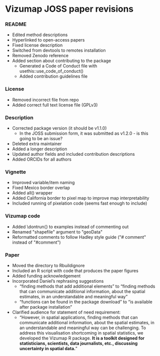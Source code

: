 # Vizumap JOSS paper revisions

### README 
* Edited method descriptions
* Hyperlinked to open-access papers
* Fixed license description
* Switched from devtools to remotes installation
* Removed Zenodo reference
* Added section about contributing to the package
  * Generated a Code of Conduct file with usethis::use_code_of_conduct()
  * Added contribution guidelines file

### License
* Removed incorrect file from repo
* Added correct full text license file (GPLv3)

### Description
* Corrected package version (it should be v1.1.0)
  * In the JOSS submission form, it was submitted as v1.2.0 - is this going to be an issue?
* Deleted extra maintainer
* Added a longer description
* Updated author fields and included contribution descriptions
* Added ORCIDs for all authors

### Vignette
* Improved variable/item naming
* Fixed Mexico border overlap
* Added all() wrapper
* Added California border to pixel map to improve map interpretability
* Included running of pixelation code (seems fast enough to include)

### Vizumap code
* Added \dontrun{} to examples instead of commenting out
* Renamed "shapefile" argument to "geoData"
* Reformatted comments to follow Hadley style guide ("# comment" instead of "#comment")

### Paper
* Moved the directory to Rbuildignore
* Included an R script with code that produces the paper figures
* Added funding acknowledgement
* Incorporated Daniel’s rephrasing suggestions
  * “finding methods that add additional elements” to “finding methods that can communicate additional information, about the spatial estimates, in an understandable and meaningful way”
  * “functions can be found in the package download” to “is available after package installation”
* Clarified audience for statement of need requirement:
  * “However, in spatial applications, finding methods that can communicate additional information, about the spatial estimates, in an understandable and meaningful way can be challenging. To address this visualisation shortcoming in spatial statistics, we developed the Vizumap R package. **It is a toolkit designed for statisticians, scientists, data journalists, etc., discussing uncertainty in spatial data.**”







